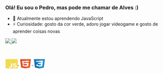 ### Olá! Eu sou o Pedro, mas pode me chamar de Alves :)

- 🌱 Atualmente estou aprendendo JavaScript
- ⚡ Curiosidade: gosto da cor verde, adoro jogar videogame e gosto de aprender coisas novas
<div>  
<a href="https://github.com/pesouzaaa">
<img height="180em" src= "https://github-readme-stats.vercel.app/api?username=pesouzaaaa&nuraghazra&show_icons=true&theme=dark"/>
  <img height="180em" src= "https://github-readme-stats.vercel.app/api/top-langs/?username=pesouzaaa&nuraghazra&hide_progress=true&theme=dark"/>
</div>

##

<div style="display: inline_block"><br>
  <img align="center" alt="Rafa-Js" height="30" width="40" src="https://raw.githubusercontent.com/devicons/devicon/master/icons/javascript/javascript-plain.svg">
  <img align="center" alt="Rafa-HTML" height="30" width="40" src="https://raw.githubusercontent.com/devicons/devicon/master/icons/html5/html5-original.svg">
  <img align="center" alt="Rafa-CSS" height="30" width="40" src="https://raw.githubusercontent.com/devicons/devicon/master/icons/css3/css3-original.svg">
</div>

##

